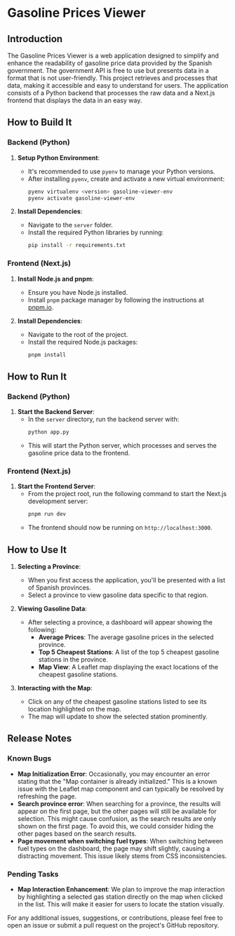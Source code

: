 # Gasoline Prices Viewer

## Introduction
The Gasoline Prices Viewer is a web application designed to simplify and enhance the readability of gasoline price data provided by the Spanish government. The government API is free to use but presents data in a format that is not user-friendly. This project retrieves and processes that data, making it accessible and easy to understand for users. The application consists of a Python backend that processes the raw data and a Next.js frontend that displays the data in an easy way.

## How to Build It

### Backend (Python)

1. **Setup Python Environment**:
   - It's recommended to use `pyenv` to manage your Python versions.
   - After installing `pyenv`, create and activate a new virtual environment:
     ```bash
     pyenv virtualenv <version> gasoline-viewer-env
     pyenv activate gasoline-viewer-env
     ```

2. **Install Dependencies**:
   - Navigate to the `server` folder.
   - Install the required Python libraries by running:
     ```bash
     pip install -r requirements.txt
     ```

### Frontend (Next.js)

1. **Install Node.js and pnpm**:
   - Ensure you have Node.js installed.
   - Install `pnpm` package manager by following the instructions at [pnpm.io](https://pnpm.io/).

2. **Install Dependencies**:
   - Navigate to the root of the project.
   - Install the required Node.js packages:
     ```bash
     pnpm install
     ```

## How to Run It

### Backend (Python)

1. **Start the Backend Server**:
   - In the `server` directory, run the backend server with:
     ```bash
     python app.py
     ```
   - This will start the Python server, which processes and serves the gasoline price data to the frontend.

### Frontend (Next.js)

1. **Start the Frontend Server**:
   - From the project root, run the following command to start the Next.js development server:
     ```bash
     pnpm run dev
     ```
   - The frontend should now be running on `http://localhost:3000`.

## How to Use It

1. **Selecting a Province**:
   - When you first access the application, you'll be presented with a list of Spanish provinces.
   - Select a province to view gasoline data specific to that region.

2. **Viewing Gasoline Data**:
   - After selecting a province, a dashboard will appear showing the following:
     - **Average Prices**: The average gasoline prices in the selected province.
     - **Top 5 Cheapest Stations**: A list of the top 5 cheapest gasoline stations in the province.
     - **Map View**: A Leaflet map displaying the exact locations of the cheapest gasoline stations.

3. **Interacting with the Map**:
   - Click on any of the cheapest gasoline stations listed to see its location highlighted on the map.
   - The map will update to show the selected station prominently.

## Release Notes

### Known Bugs
- **Map Initialization Error**: Occasionally, you may encounter an error stating that the "Map container is already initialized." This is a known issue with the Leaflet map component and can typically be resolved by refreshing the page.
- **Search province error**: When searching for a province, the results will appear on the first page, but the other pages will still be available for selection. This might cause confusion, as the search results are only shown on the first page. To avoid this, we could consider hiding the other pages based on the search results.
- **Page movement when switching fuel types**: When switching between fuel types on the dashboard, the page may shift slightly, causing a distracting movement. This issue likely stems from CSS inconsistencies.

### Pending Tasks
- **Map Interaction Enhancement**: We plan to improve the map interaction by highlighting a selected gas station directly on the map when clicked in the list. This will make it easier for users to locate the station visually.

For any additional issues, suggestions, or contributions, please feel free to open an issue or submit a pull request on the project's GitHub repository.
